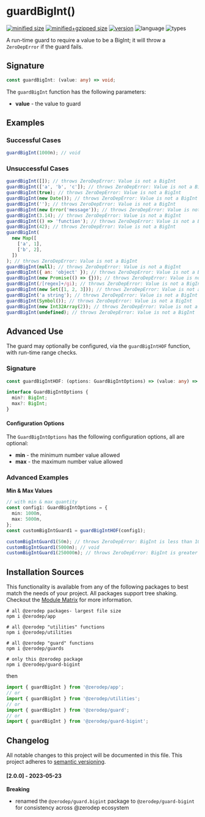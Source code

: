 # guardBigInt()

[![minified size](https://img.shields.io/bundlephobia/min/@zerodep/guard-bigint?style=flat-square&color=blue)](https://bundlephobia.com/package/@zerodep/guard-bigint)
[![minified+gzipped size](https://img.shields.io/bundlephobia/minzip/@zerodep/guard-bigint?style=flat-square&color=blue)](https://bundlephobia.com/package/@zerodep/guard-bigint)
[![version](https://img.shields.io/npm/v/@zerodep/guard-bigint?style=flat-square&color=blue)](https://www.npmjs.com/package/@zerodep/guard-bigint)
![language](https://img.shields.io/badge/typescript-100%25-blue?style=flat-square)
![types](https://img.shields.io/badge/types-included-blue?style=flat-square)

A run-time guard to require a value to be a BigInt; it will throw a `ZeroDepError` if the guard fails.

## Signature

```typescript
const guardBigInt: (value: any) => void;
```

The `guardBigInt` function has the following parameters:

- **value** - the value to guard

## Examples

### Successful Cases

```javascript
guardBigInt(1000n); // void
```

### Unsuccessful Cases

```javascript
guardBigInt([]); // throws ZeroDepError: Value is not a BigInt
guardBigInt(['a', 'b', 'c']); // throws ZeroDepError: Value is not a BigInt
guardBigInt(true); // throws ZeroDepError: Value is not a BigInt
guardBigInt(new Date()); // throws ZeroDepError: Value is not a BigInt
guardBigInt(''); // throws ZeroDepError: Value is not a BigInt
guardBigInt(new Error('message')); // throws ZeroDepError: Value is not a BigInt
guardBigInt(3.14); // throws ZeroDepError: Value is not a BigInt
guardBigInt(() => 'function'); // throws ZeroDepError: Value is not a BigInt
guardBigInt(42); // throws ZeroDepError: Value is not a BigInt
guardBigInt(
  new Map([
    ['a', 1],
    ['b', 2],
  ])
); // throws ZeroDepError: Value is not a BigInt
guardBigInt(null); // throws ZeroDepError: Value is not a BigInt
guardBigInt({ an: 'object' }); // throws ZeroDepError: Value is not a BigInt
guardBigInt(new Promise(() => {})); // throws ZeroDepError: Value is not a BigInt
guardBigInt(/[regex]+/gi); // throws ZeroDepError: Value is not a BigInt
guardBigInt(new Set([1, 2, 3])); // throws ZeroDepError: Value is not a BigInt
guardBigInt('a string'); // throws ZeroDepError: Value is not a BigInt
guardBigInt(Symbol()); // throws ZeroDepError: Value is not a BigInt
guardBigInt(new Int32Array(2)); // throws ZeroDepError: Value is not a BigInt
guardBigInt(undefined); // throws ZeroDepError: Value is not a BigInt
```

## Advanced Use

The guard may optionally be configured, via the `guardBigIntHOF` function, with run-time range checks.

### Signature

```typescript
const guardBigIntHOF: (options: GuardBigIntOptions) => (value: any) => void;

interface GuardBigIntOptions {
  min?: BigInt;
  max?: BigInt;
}
```

#### Configuration Options

The `GuardBigIntOptions` has the following configuration options, all are optional:

- **min** - the minimum number value allowed
- **max** - the maximum number value allowed

### Advanced Examples

**Min & Max Values**

```typescript
// with min & max quantity
const config1: GuardBigIntOptions = {
  min: 1000n,
  max: 5000n,
};
const customBigIntGuard1 = guardBigIntHOF(config1);

customBigIntGuard1(50n); // throws ZeroDepError: BigInt is less than 1000
customBigIntGuard1(5000n); // void
customBigIntGuard1(250000n); // throws ZeroDepError: BigInt is greater than 9999
```

## Installation Sources

This functionality is available from any of the following packages to best match the needs of your project. All packages support tree shaking. Checkout the [Module Matrix](/) for more information.

```shell
# all @zerodep packages- largest file size
npm i @zerodep/app

# all @zerodep "utilities" functions
npm i @zerodep/utilities

# all @zerodep "guard" functions
npm i @zerodep/guards

# only this @zerodep package
npm i @zerodep/guard-bigint
```

then

```javascript
import { guardBigInt } from '@zerodep/app';
// or
import { guardBigInt } from '@zerodep/utilities';
// or
import { guardBigInt } from '@zerodep/guard';
// or
import { guardBigInt } from '@zerodep/guard-bigint';
```

## Changelog

All notable changes to this project will be documented in this file. This project adheres to [semantic versioning](https://semver.org/spec/v2.0.0.html).

#### [2.0.0] - 2023-05-23

**Breaking**

- renamed the `@zerodep/guard.bigint` package to `@zerodep/guard-bigint` for consistency across @zerodep ecosystem
